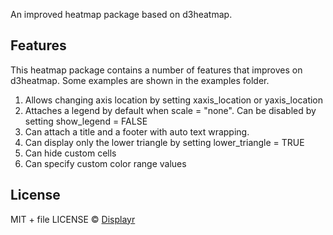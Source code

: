 An improved heatmap package based on d3heatmap.

Features
-------
This heatmap package contains a number of features that improves on d3heatmap.
Some examples are shown in the examples folder.

1. Allows changing axis location by setting xaxis_location or yaxis_location
2. Attaches a legend by default when scale = "none". Can be disabled by setting show_legend = FALSE
3. Can attach a title and a footer with auto text wrapping.
4. Can display only the lower triangle by setting lower_triangle = TRUE
5. Can hide custom cells
6. Can specify custom color range values

License
-------
MIT + file LICENSE © [Displayr](https://www.displayr.com)
